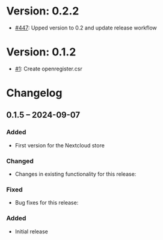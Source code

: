 # Version: 0.2.2

* [#447](https://github.com/ConductionNL/openregister/pull/447): Upped version to 0.2 and update release workflow


# Version: 0.1.2

* [#1](https://github.com/ConductionNL/openregister/pull/1): Create openregister.csr

# Changelog

## 0.1.5 – 2024-09-07
### Added
- First version for the Nextcloud store

### Changed
- Changes in existing functionality for this release:

### Fixed
- Bug fixes for this release:

### Added
- Initial release

